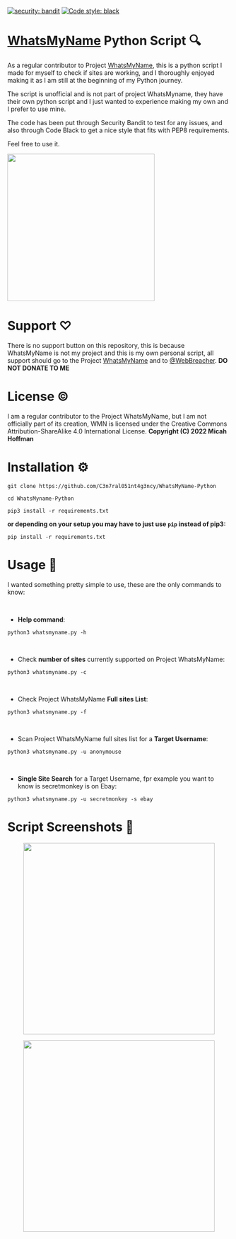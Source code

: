 [![security: bandit](https://img.shields.io/badge/security-bandit-yellow.svg)](https://github.com/PyCQA/bandit)
[![Code style: black](https://img.shields.io/badge/code%20style-black-000000.svg)](https://github.com/psf/black)


# [WhatsMyName](https://github.com/WebBreacher/WhatsMyName) Python Script 🔍
As a regular contributor to Project [WhatsMyName](https://whatsmyname.app), this is a python script I made for myself to check if sites are working, and I thoroughly enjoyed making it as I am still at the beginning of my Python journey. 

The script is unofficial and is not part of project WhatsMyname, they have their own python script and I just wanted to experience making my own and I prefer to use mine.

The code has been put through Security Bandit to test for any issues, and also through Code Black to get a nice style that fits with PEP8 requirements.

Feel free to use it.

<img width="333" src="https://user-images.githubusercontent.com/104733166/189120786-f854c5f8-57df-408c-bf33-b8eda521572c.png">

# Support ♡
There is no support button on this repository, this is because WhatsMyName is not my project and this is my own personal script,  all support should go to the Project [WhatsMyName](https://github.com/WebBreacher/WhatsMyName) and to [@WebBreacher](https://ko-fi.com/WebBreacher). **DO NOT DONATE TO ME**

# License ©
I am a regular contributor to the Project WhatsMyName, but I am not officially part of its creation, WMN is licensed under the Creative Commons Attribution-ShareAlike 4.0 International License. **Copyright (C) 2022 Micah Hoffman**

# Installation ⚙️

```
git clone https://github.com/C3n7ral051nt4g3ncy/WhatsMyName-Python
```

```
cd WhatsMyname-Python
```

```
pip3 install -r requirements.txt
```

**or depending on your setup you may have to just use `pip` instead of pip3:**

```
pip install -r requirements.txt
```

# Usage 📖
I wanted something pretty simple to use, these are the only commands to know:<br>

<br>

- **Help command**: 
```
python3 whatsmyname.py -h 
```
<br>

- Check **number of sites** currently supported on Project WhatsMyName:
```
python3 whatsmyname.py -c 
```
<br>

- Check Project WhatsMyName **Full sites List**:
```
python3 whatsmyname.py -f
```
<br>

- Scan Project WhatsMyName full sites list for a **Target Username**:

```
python3 whatsmyname.py -u anonymouse
```
<br>

- **Single Site Search** for a Target Username, fpr example you want to know is secretmonkey is on Ebay:

```
python3 whatsmyname.py -u secretmonkey -s ebay
```

# Script Screenshots 📸

<p align="center">
<img width="433" src="https://user-images.githubusercontent.com/104733166/189147136-7d84059b-92ec-4b97-8fca-bca360a9b5fd.png"><p/>

<p align="center">
<img width="433" height="433" src="https://user-images.githubusercontent.com/104733166/189149501-b2516921-af14-4a78-9770-87014e7f62a3.png"><p/>



